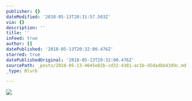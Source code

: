 ```yaml
---
publisher: {}
dateModified: '2018-05-13T20:31:57.503Z'
via: {}
description: ''
title: ''
inFeed: true
author: []
datePublished: '2018-05-13T20:32:00.476Z'
starred: true
datePublishedOriginal: '2018-05-13T20:32:00.476Z'
sourcePath: _posts/2018-05-13-4645e82b-cd32-4381-ac1b-d5dadbb43d9c.md
_type: Blurb

---
```

![](https://the-grid-user-content.s3-us-west-2.amazonaws.com/48967d39-c5b0-4a56-aadf-dee9884198f6.jpg)